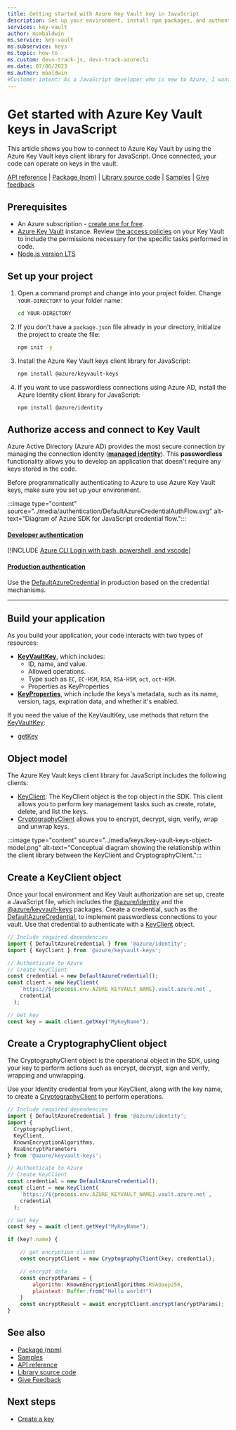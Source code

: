 ```yaml
---
title: Getting started with Azure Key Vault key in JavaScript
description: Set up your environment, install npm packages, and authenticate to Azure to get started using Key Vault keys in JavaScript
services: key-vault
author: msmbaldwin
ms.service: key-vault
ms.subservice: keys
ms.topic: how-to
ms.custom: devx-track-js, devx-track-azurecli
ms.date: 07/06/2023
ms.author: mbaldwin
#Customer intent: As a JavaScript developer who is new to Azure, I want to know the high level steps necessary to use Key Vault keys in JavaScript.
---
```

# Get started with Azure Key Vault keys in JavaScript
  
This article shows you how to connect to Azure Key Vault by using the Azure Key Vault keys client library for JavaScript. Once connected, your code can operate on keys in the vault. 

[API reference](/javascript/api/overview/azure/keyvault-keys-readme) | [Package (npm)](https://www.npmjs.com/package/@azure/keyvault-keys) | [Library source code](https://github.com/Azure/azure-sdk-for-js/tree/main/sdk/keyvault/keyvault-keys) | [Samples](https://github.com/Azure/azure-sdk-for-js/tree/main/sdk/keyvault/keyvault-keys/samples/v4) | [Give feedback](https://github.com/Azure/azure-sdk-for-js/issues)
  
## Prerequisites  
  
- An Azure subscription - [create one for free](https://azure.microsoft.com/free).
- [Azure Key Vault](../general/quick-create-cli.md) instance. Review [the access policies](../general/assign-access-policy.md) on your Key Vault to include the permissions necessary for the specific tasks performed in code.
- [Node.js version LTS](https://nodejs.org/)  

## Set up your project

1. Open a command prompt and change into your project folder. Change `YOUR-DIRECTORY` to your folder name:

    ```bash
    cd YOUR-DIRECTORY
    ```

1. If you don't have a `package.json` file already in your directory, initialize the project to create the file:

    ```bash
    npm init -y
    ```

1. Install the Azure Key Vault keys client library for JavaScript:

    ```bash
    npm install @azure/keyvault-keys
    ```

1. If you want to use passwordless connections using Azure AD, install the Azure Identity client library for JavaScript:

    ```bash
    npm install @azure/identity
    ```

## Authorize access and connect to Key Vault

Azure Active Directory (Azure AD) provides the most secure connection by managing the connection identity ([**managed identity**](../../active-directory/managed-identities-azure-resources/overview.md)). This **passwordless** functionality allows you to develop an application that doesn't require any keys stored in the code.

Before programmatically authenticating to Azure to use Azure Key Vault keys, make sure you set up your environment. 

:::image type="content" source="../media/authentication/DefaultAzureCredentialAuthFlow.svg" alt-text="Diagram of Azure SDK for JavaScript credential flow.":::

#### [Developer authentication](#tab/developer-auth)

[!INCLUDE [Azure CLI Login with bash, powershell, and vscode](../../../includes/azure-cli-login.md)]

#### [Production authentication](#tab/production-auth)

Use the [DefaultAzureCredential](https://www.npmjs.com/package/@azure/identity#DefaultAzureCredential) in production based on the credential mechanisms.

---

## Build your application

As you build your application, your code interacts with two types of resources:

- [**KeyVaultKey**](/javascript/api/@azure/keyvault-keys/keyvaultkey), which includes: 
    - ID, name, and value.
    - Allowed operations.
    - Type such as `EC`, `EC-HSM`, `RSA`, `RSA-HSM`, `oct`, `oct-HSM`.
    - Properties as KeyProperties
- [**KeyProperties**](/javascript/api/@azure/keyvault-keys/keyproperties), which include the keys's metadata, such as its name, version, tags, expiration data, and whether it's enabled.

If you need the value of the KeyVaultKey, use methods that return the [KeyVaultKey](/javascript/api/@azure/keyvault-keys/keyvaultkey):

* [getKey](/javascript/api/@azure/keyvault-keys/keyclient#@azure-keyvault-keys-keyclient-getkey)

## Object model

The Azure Key Vault keys client library for JavaScript includes the following clients:

* [KeyClient](/javascript/api/@azure/keyvault-keys/keyclient): The KeyClient object is the top object in the SDK. This client allows you to perform key management tasks such as create, rotate, delete, and list the keys.
* [CryptographyClient](/javascript/api/@azure/keyvault-keys/cryptographyclient) allows you to encrypt, decrypt, sign, verify, wrap and unwrap keys. 

:::image type="content" source="../media/keys/key-vault-keys-object-model.png" alt-text="Conceptual diagram showing the relationship within the client library between the KeyClient and CryptographyClient.":::

## Create a KeyClient object

Once your local environment and Key Vault authorization are set up, create a JavaScript file, which includes the [@azure/identity](https://www.npmjs.com/package/@azure/identity) and the [@azure/keyvault-keys](https://www.npmjs.com/package/@azure/keyvault-keys) packages. Create a credential, such as the [DefaultAzureCredential](/javascript/api/overview/azure/identity-readme#defaultazurecredential), to implement passwordless connections to your vault. Use that credential to authenticate with a [KeyClient](/javascript/api/@azure/keyvault-keys/keyclient) object.

```javascript
// Include required dependencies
import { DefaultAzureCredential } from '@azure/identity';  
import { KeyClient } from '@azure/keyvault-keys';  

// Authenticate to Azure
// Create KeyClient
const credential = new DefaultAzureCredential(); 
const client = new KeyClient(
    `https://${process.env.AZURE_KEYVAULT_NAME}.vault.azure.net`,
    credential
  );

// Get key
const key = await client.getKey("MyKeyName");
```

## Create a CryptographyClient object

The CryptographyClient object is the operational object in the SDK, using your key to perform actions such as encrypt, decrypt, sign and verify, wrapping and unwrapping. 

Use your Identity credential from your KeyClient, along with the key name, to create a [CryptographyClient](/javascript/api/@azure/keyvault-keys/cryptographyclient?) to perform operations.

```javascript
// Include required dependencies
import { DefaultAzureCredential } from '@azure/identity';  
import {
  CryptographyClient,
  KeyClient,
  KnownEncryptionAlgorithms,
  RsaEncryptParameters
} from '@azure/keyvault-keys'; 

// Authenticate to Azure
// Create KeyClient
const credential = new DefaultAzureCredential(); 
const client = new KeyClient(
    `https://${process.env.AZURE_KEYVAULT_NAME}.vault.azure.net`,
    credential
  ); 

// Get key
const key = await client.getKey("MyKeyName");

if (key?.name) {

    // get encryption client
    const encryptClient = new CryptographyClient(key, credential);

    // encrypt data
    const encryptParams = { 
        algorithm: KnownEncryptionAlgorithms.RSAOaep256,
        plaintext: Buffer.from("Hello world!")
    }
    const encryptResult = await encryptClient.encrypt(encryptParams);
}
```

## See also

- [Package (npm)](https://www.npmjs.com/package/@azure/keyvault-keys)
- [Samples](https://github.com/Azure/azure-sdk-for-js/tree/main/sdk/keyvault/keyvault-keys/samples/v4)
- [API reference](/javascript/api/overview/azure/keyvault-keys-readme)
- [Library source code](https://github.com/Azure/azure-sdk-for-js/tree/main/sdk/keyvault/keyvault-keys)
- [Give Feedback](https://github.com/Azure/azure-sdk-for-js/issues)

## Next steps

* [Create a key](javascript-developer-guide-create-update-rotate-key.md)
